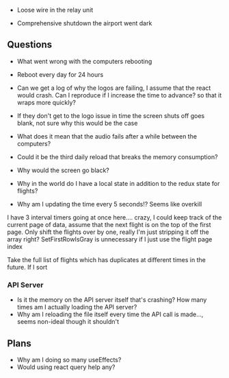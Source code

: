 -   Loose wire in the relay unit

-   Comprehensive shutdown the airport went dark

## Questions

-   What went wrong with the computers rebooting
-   Reboot every day for 24 hours
-   Can we get a log of why the logos are failing, I assume that the react would crash. Can I reproduce if I increase the time to advance? so that it wraps more quickly?
-   If they don't get to the logo issue in time the screen shuts off goes blank, not sure why this would be the case

-   What does it mean that the audio fails after a while between the computers?
-   Could it be the third daily reload that breaks the memory consumption?
-   Why would the screen go black?
-   Why in the world do I have a local state in addition to the redux state for flights?
-   Why am I updating the time every 5 seconds!? Seems like overkill

I have 3 interval timers going at once here.... crazy, I could keep track of the current page of data, assume that the next flight is on the top of the first page. Only shift the flights over by one, really I'm just stripping it off the array right? SetFirstRowIsGray is
unnecessary if I just use the flight page index

Take the full list of flights which has duplicates at different times in the future. If I sort

### API Server

-   Is it the memory on the API server itself that's crashing? How many times am I actually loading the API server?
-   Why am I reloading the file itself every time the API call is made..., seems non-ideal though it shouldn't

## Plans

-   Why am I doing so many useEffects?
-   Would using react query help any?
